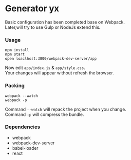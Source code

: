 # Generator yx
Basic configuration has been completed base on Webpack.  
Later,will try to use Gulp or NodeJs extend this.

### Usage

```
npm install
npm start
open loaclhost:3000/webpack-dev-server/app
```

Now edit `app/index.js` & `app/style.css`.  
Your changes will appear without refresh the browser.

### Packing

```
webpack --watch
webpack -p
```
Command `--watch` will repack the project when you change.  
Command `-p` will compress the bundle.

### Dependencies
* webpack
* webpack-dev-server
* babel-loader
* react
